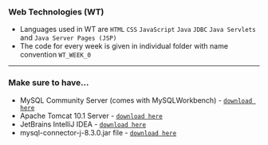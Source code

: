 ### Web Technologies (WT)
- Languages used in WT are `HTML` `CSS` `JavaScript` `Java` `JDBC` `Java Servlets` and `Java Server Pages (JSP)`
- The code for every week is given in individual folder with name convention `WT_WEEK_0`
----
### Make sure to have...
- MySQL Community Server (comes with MySQLWorkbench) - [`download here`](https://dev.mysql.com/downloads/file/?id=526408)
- Apache Tomcat 10.1 Server - [`download here`](https://dlcdn.apache.org/tomcat/tomcat-10/v10.1.23/bin/apache-tomcat-10.1.23.exe)
- JetBrains IntelliJ IDEA - [`download here`](https://www.jetbrains.com/idea/download/download-thanks.html?platform=windows&code=IIC)
- mysql-connector-j-8.3.0.jar file - [`download here`](https://dev.mysql.com/downloads/file/?id=525082)
